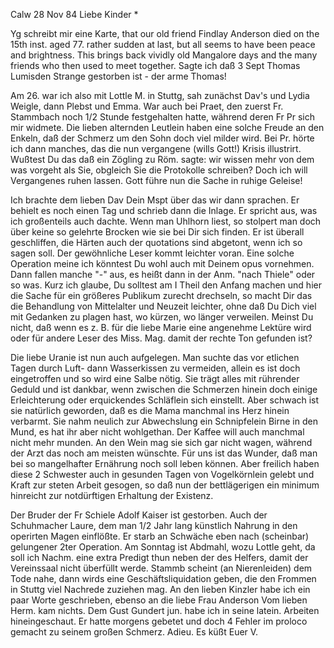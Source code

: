  Calw 28 Nov 84
Liebe Kinder <Marie>*

Yg schreibt mir eine Karte, that our old friend Findlay Anderson died on the 15th inst. aged 77. rather sudden at last, but all seems to have been peace and brightness. This brings back vividly old Mangalore days and the many friends who then used to meet together. Sagte ich daß 3 Sept Thomas Lumisden Strange gestorben ist - der arme Thomas!

Am 26. war ich also mit Lottle M. in Stuttg, sah zunächst Dav's und Lydia Weigle, dann Plebst und Emma. War auch bei Praet, den zuerst Fr. Stammbach noch 1/2 Stunde festgehalten hatte, während deren Fr Pr sich mir widmete. Die lieben alternden Leutlein haben eine solche Freude an den Enkeln, daß der Schmerz um den Sohn doch viel milder wird. Bei Pr. hörte ich dann manches, das die nun vergangene (wills Gott!) Krisis illustrirt. Wußtest Du das daß ein Zögling zu Röm. sagte: wir wissen mehr von dem was vorgeht als Sie, obgleich Sie die Protokolle schreiben? Doch ich will Vergangenes ruhen lassen. Gott führe nun die Sache in ruhige Geleise!

Ich brachte dem lieben Dav Dein Mspt über das wir dann sprachen. Er behielt es noch einen Tag und schrieb dann die Inlage. Er spricht aus, was ich großenteils auch dachte. Wenn man Uhlhorn liest, so stolpert man doch über keine so gelehrte Brocken wie sie bei Dir sich finden. Er ist überall geschliffen, die Härten auch der quotations sind abgetont, wenn ich so sagen soll. Der gewöhnliche Leser kommt leichter voran. Eine solche Operation meine ich könntest Du wohl auch mit Deinem opus vornehmen. Dann fallen manche "-" aus, es heißt dann in der Anm. "nach Thiele" oder so was. Kurz ich glaube, Du solltest am I Theil den Anfang machen und hier die Sache für ein größeres Publikum zurecht drechseln, so macht Dir das die Behandlung von Mittelalter und Neuzeit leichter, ohne daß Du Dich viel mit Gedanken zu plagen hast, wo kürzen, wo länger verweilen. Meinst Du nicht, daß wenn es z. B. für die liebe Marie eine angenehme Lektüre wird oder für andere Leser des Miss. Mag. damit der rechte Ton gefunden ist?

Die liebe Uranie ist nun auch aufgelegen. Man suchte das vor etlichen Tagen durch Luft- dann Wasserkissen zu vermeiden, allein es ist doch eingetroffen und so wird eine Salbe nötig. Sie trägt alles mit rührender Geduld und ist dankbar, wenn zwischen die Schmerzen hinein doch einige Erleichterung oder erquickendes Schläflein sich einstellt. Aber schwach ist sie natürlich geworden, daß es die Mama manchmal ins Herz hinein verbarmt. Sie nahm neulich zur Abwechslung ein Schnipfelein Birne in den Mund, es hat ihr aber nicht wohlgethan. Der Kaffee will auch manchmal nicht mehr munden. An den Wein mag sie sich gar nicht wagen, während der Arzt das noch am meisten wünschte. Für uns ist das Wunder, daß man bei so mangelhafter Ernährung noch soll leben können. Aber freilich haben diese 2 Schwester auch in gesunden Tagen von Vogelkörnlein gelebt und Kraft zur steten Arbeit gesogen, so daß nun der bettlägerigen ein minimum hinreicht zur notdürftigen Erhaltung der Existenz.

Der Bruder der Fr Schiele Adolf Kaiser ist gestorben. Auch der Schuhmacher Laure, dem man 1/2 Jahr lang künstlich Nahrung in den operirten Magen einflößte. Er starb an Schwäche eben nach (scheinbar) gelungener 2ter Operation. Am Sonntag ist Abdmahl, wozu Lottle geht, da soll ich Nachm. eine extra Predigt thun neben der des Helfers, damit der Vereinssaal nicht überfüllt werde. Stammb scheint (an Nierenleiden) dem Tode nahe, dann wirds eine Geschäftsliquidation geben, die den Frommen in Stuttg viel Nachrede zuziehen mag. An den lieben Kinzler habe ich ein paar Worte geschrieben, ebenso an die liebe Frau Anderson Vom lieben Herm. kam nichts. Dem Gust Gundert jun. habe ich in seine latein. Arbeiten hineingeschaut. Er hatte morgens gebetet und doch 4 Fehler im proloco gemacht zu seinem großen Schmerz. Adieu.
 Es küßt Euer V.
